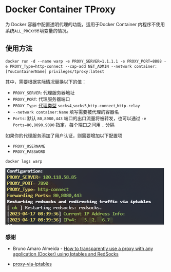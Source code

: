 # Docker Container TProxy
为 Docker 容器中配置透明代理的功能，适用于Docker Container 内程序不使用系统`ALL_PROXY`环境变量的情况。

## 使用方法
``` shell
docker run -d --name warp -e PROXY_SERVER=1.1.1.1 -e PROXY_PORT=8888 -e PROXY_Type=http-connect --cap-add NET_ADMIN --network container:[YouContainerName] privileges/tproxy:latest
```

其中，需要根据实际情况替换以下的值：
- `PROXY_SERVER`: 代理服务器地址
- `PROXY_PORT`: 代理服务器端口
- `PROXY_Type`: [代理类型](https://github.com/darkk/redsocks/blob/master/redsocks.conf.example#L97) `socks4`,`socks5`,`http-connect`,`http-relay`
- `--network container:Name` 填写需要被代理的容器名
- `Ports`: 默认 `80,8080,443` 端口的出口流量将被转发，也可以通过 `-e Ports=80,8090,9090` 指定，每个端口之间用 `,` 分隔

如果你的代理服务添加了用户认证，则需要增加以下配置项
- `PROXY_USERNAME`
- `PROXY_PASSWORD`

```
docker logs warp
```
![图片](img/1293642114.png)

### 感谢
- Bruno Amaro Almeida - [How to transparently use a proxy with any application (Docker) using Iptables and RedSocks](https://medium.datadriveninvestor.com/how-to-transparently-use-a-proxy-with-any-application-docker-using-iptables-and-redsocks-b8301ddc4e1e)

- [proxy-via-iptables](https://github.com/brunoamaroalmeida/awesome-quickstart-containers/tree/master/proxy-via-iptables)
